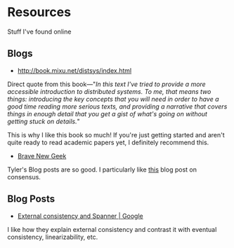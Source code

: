 # Resources

Stuff I've found online

## Blogs

* http://book.mixu.net/distsys/index.html

Direct quote from this book&mdash;"*In this text I've tried to provide a more accessible introduction to distributed systems. To me, that means two things: introducing the key concepts that you will need in order to have a good time reading more serious texts, and providing a narrative that covers things in enough detail that you get a gist of what's going on without getting stuck on details.*"

This is why I like this book so much! If you're just getting started and aren't quite ready to read academic papers yet, I definitely recommend this.

* [Brave New Geek](https://bravenewgeek.com/)

Tyler's Blog posts are so good. I particularly like [this](https://bravenewgeek.com/understanding-consensus/) blog post on consensus.

## Blog Posts

* [External consistency and Spanner | Google](https://cloud.google.com/spanner/docs/true-time-external-consistency)

I like how they explain external consistency and contrast it with eventual consistency, linearizability, etc.
